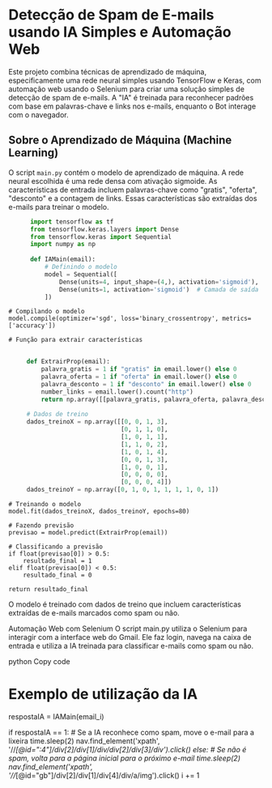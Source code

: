 # Detecção de Spam de E-mails usando IA Simples e Automação Web

Este projeto combina técnicas de aprendizado de máquina, especificamente uma rede neural simples usando TensorFlow e Keras, com automação web usando o Selenium para criar uma solução simples de detecção de spam de e-mails. A "IA" é treinada para reconhecer padrões com base em palavras-chave e links nos e-mails, enquanto o Bot interage com o navegador.

## Sobre o Aprendizado de Máquina (Machine Learning)

O script `main.py` contém o modelo de aprendizado de máquina. A rede neural escolhida é uma rede densa com ativação sigmoide. As características de entrada incluem palavras-chave como "gratis", "oferta", "desconto" e a contagem de links. Essas características são extraídas dos e-mails para treinar o modelo.

```python 
      import tensorflow as tf
      from tensorflow.keras.layers import Dense
      from tensorflow.keras import Sequential
      import numpy as np
      
      def IAMain(email):
          # Definindo o modelo
          model = Sequential([
              Dense(units=4, input_shape=(4,), activation='sigmoid'),  # Camada de entrada
              Dense(units=1, activation='sigmoid')  # Camada de saída
          ])
```


    # Compilando o modelo
    model.compile(optimizer='sgd', loss='binary_crossentropy', metrics=['accuracy'])

    # Função para extrair características
    
    
   ```python
    
        def ExtrairProp(email):
            palavra_gratis = 1 if "gratis" in email.lower() else 0
            palavra_oferta = 1 if "oferta" in email.lower() else 0
            palavra_desconto = 1 if "desconto" in email.lower() else 0
            number_links = email.lower().count("http")
            return np.array([[palavra_gratis, palavra_oferta, palavra_desconto, number_links]])
    
        # Dados de treino
        dados_treinoX = np.array([[0, 0, 1, 3],
                                  [0, 1, 1, 0],
                                  [1, 0, 1, 1],
                                  [1, 1, 0, 2],
                                  [1, 0, 1, 4],
                                  [0, 0, 1, 3],
                                  [1, 0, 0, 1],
                                  [0, 0, 0, 0],
                                  [0, 0, 0, 4]])
        dados_treinoY = np.array([0, 1, 0, 1, 1, 1, 1, 0, 1])
   ```

    # Treinando o modelo
    model.fit(dados_treinoX, dados_treinoY, epochs=80)

    # Fazendo previsão
    previsao = model.predict(ExtrairProp(email))

    # Classificando a previsão
    if float(previsao[0]) > 0.5:
        resultado_final = 1
    elif float(previsao[0]) < 0.5:
        resultado_final = 0

    return resultado_final
O modelo é treinado com dados de treino que incluem características extraídas de e-mails marcados como spam ou não.

Automação Web com Selenium
O script main.py utiliza o Selenium para interagir com a interface web do Gmail. Ele faz login, navega na caixa de entrada e utiliza a IA treinada para classificar e-mails como spam ou não.

python
Copy code
# Exemplo de utilização da IA
respostaIA = IAMain(email_i)

if respostaIA == 1:
    # Se a IA reconhece como spam, move o e-mail para a lixeira
    time.sleep(2)
    nav.find_element('xpath', '//*[@id=":4"]/div[2]/div[1]/div/div[2]/div[3]/div').click()
else:
    # Se não é spam, volta para a página inicial para o próximo e-mail
    time.sleep(2)
    nav.find_element('xpath', '//*[@id="gb"]/div[2]/div[1]/div[4]/div/a/img').click()
    i += 1
